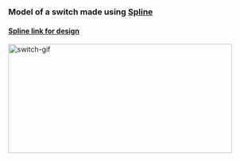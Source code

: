 ### Model of a switch made using <a href="https://spline.design/">Spline</a>

#### <a href="https://app.spline.design/file/e2a9354c-060b-410b-87da-47e7f81dfd23">Spline link for design</a>

<img src="/public/switch.gif" alt="switch-gif" width="450" height="220">
